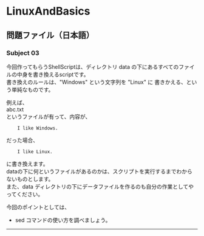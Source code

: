 LinuxAndBasics
==============

問題ファイル（日本語）
---------------------

### Subject 03 

今回作ってもらうShellScriptは、ディレクトリ data の下にあるすべてのファイルの中身を書き換えるscriptです。  
書き換えのルールは、"Windows" という文字列を "Linux" に 書きかえる、という単純なものです。  


例えば、   
abc.txt   
というファイルが有って、内容が、  

        I like Windows.

だった場合、  

        I like Linux.

に書き換えます。  
dataの下に何というファイルがあるのかは、スクリプトを実行するまでわからないものとします。  
また、data ディレクトリの下にデータファイルを作るのも自分の作業としてやってください。

今回のポイントとしては、  

* sed コマンドの使い方を調べましょう。

-----
